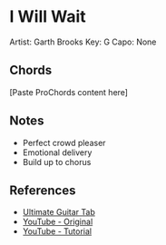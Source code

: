 # I Will Wait

Artist: Garth Brooks
Key: G
Capo: None

## Chords

[Paste ProChords content here]

## Notes

- Perfect crowd pleaser
- Emotional delivery
- Build up to chorus

## References

- [Ultimate Guitar Tab](https://tabs.ultimate-guitar.com/tab/garth-brooks/i-will-wait-chords)
- [YouTube - Original](https://www.youtube.com/watch?v=K9g-Yj8vcqk)
- [YouTube - Tutorial](https://www.youtube.com/watch?v=4hKh9nydCsY) 